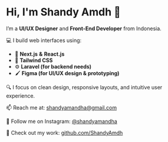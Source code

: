 # Hi, I'm Shandy Amdh 👋

I’m a **UI/UX Designer** and **Front-End Developer** from Indonesia.

💻 I build web interfaces using:

- 🧩 **Next.js** **&** **React.js**
- 🎨 **Tailwind CSS**
- ⚙️ **Laravel (for backend needs)**
- 🖌️ **Figma (for UI/UX design & prototyping)** 

🔍 I focus on clean design, responsive layouts, and intuitive user experience.

📫 Reach me at: shandyamandha@gmail.com

📸 Follow me on Instagram: [@shandyamandha](https://www.instagram.com/shandyamandha/)

📁 Check out my work: [github.com/ShandyAmdh](https://github.com/ShandyAmdh)
